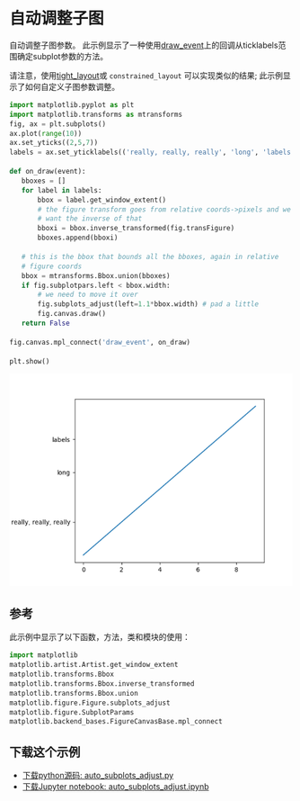 # 自动调整子图

自动调整子图参数。 此示例显示了一种使用[draw_event](https://matplotlib.org/users/event_handling.html)上的回调从ticklabels范围确定subplot参数的方法。

请注意，使用[tight_layout](https://matplotlib.org/api/_as_gen/matplotlib.figure.Figure.html#matplotlib.figure.Figure.tight_layout)或 ``constrained_layout`` 可以实现类似的结果; 此示例显示了如何自定义子图参数调整。

```python
import matplotlib.pyplot as plt
import matplotlib.transforms as mtransforms
fig, ax = plt.subplots()
ax.plot(range(10))
ax.set_yticks((2,5,7))
labels = ax.set_yticklabels(('really, really, really', 'long', 'labels'))

def on_draw(event):
   bboxes = []
   for label in labels:
       bbox = label.get_window_extent()
       # the figure transform goes from relative coords->pixels and we
       # want the inverse of that
       bboxi = bbox.inverse_transformed(fig.transFigure)
       bboxes.append(bboxi)

   # this is the bbox that bounds all the bboxes, again in relative
   # figure coords
   bbox = mtransforms.Bbox.union(bboxes)
   if fig.subplotpars.left < bbox.width:
       # we need to move it over
       fig.subplots_adjust(left=1.1*bbox.width) # pad a little
       fig.canvas.draw()
   return False

fig.canvas.mpl_connect('draw_event', on_draw)

plt.show()
```

![自动调整子图](/static/images/gallery/sphx_glr_auto_subplots_adjust_0011.png)

## 参考

此示例中显示了以下函数，方法，类和模块的使用：

```python
import matplotlib
matplotlib.artist.Artist.get_window_extent
matplotlib.transforms.Bbox
matplotlib.transforms.Bbox.inverse_transformed
matplotlib.transforms.Bbox.union
matplotlib.figure.Figure.subplots_adjust
matplotlib.figure.SubplotParams
matplotlib.backend_bases.FigureCanvasBase.mpl_connect
```

## 下载这个示例
            
- [下载python源码: auto_subplots_adjust.py](https://matplotlib.org/_downloads/auto_subplots_adjust.py)
- [下载Jupyter notebook: auto_subplots_adjust.ipynb](https://matplotlib.org/_downloads/auto_subplots_adjust.ipynb)
